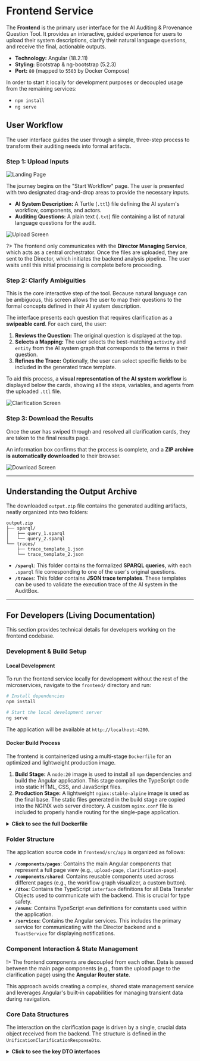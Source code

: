# Frontend Service

The **Frontend** is the primary user interface for the AI Auditing & Provenance Question Tool. It provides an interactive, guided experience for users to upload their system descriptions, clarify their natural language questions, and receive the final, actionable outputs.

- **Technology:** Angular (18.2.11)
- **Styling:** Bootstrap & ng-bootstrap (5.2.3)
- **Port:** `80` (mapped to `5503` by Docker Compose)

In order to start it locally for development purposes or decoupled usage from the remaining services:

- `npm install`
- `ng serve`

## User Workflow

The user interface guides the user through a simple, three-step process to transform their auditing needs into formal artifacts.

### Step 1: Upload Inputs

![Landing Page](../_media/frontend-landing.png)

The journey begins on the "Start Workflow" page. The user is presented with two designated drag-and-drop areas to provide the necessary inputs.

- **AI System Description:** A Turtle (`.ttl`) file defining the AI system's workflow, components, and actors.
- **Auditing Questions:** A plain text (`.txt`) file containing a list of natural language questions for the audit.

![Upload Screen](../_media/frontend-upload.png)

?> The frontend only communicates with the **Director Managing Service**, which acts as a central orchestrator. Once the files are uploaded, they are sent to the Director, which initiates the backend analysis pipeline. The user waits until this initial processing is complete before proceeding.

### Step 2: Clarify Ambiguities

This is the core interactive step of the tool. Because natural language can be ambiguous, this screen allows the user to map their questions to the formal concepts defined in their AI system description.

The interface presents each question that requires clarification as a **swipeable card**. For each card, the user:

1.  **Reviews the Question:** The original question is displayed at the top.
2.  **Selects a Mapping:** The user selects the best-matching `activity` and `entity` from the AI system graph that corresponds to the terms in their question.
3.  **Refines the Trace:** Optionally, the user can select specific fields to be included in the generated trace template.

To aid this process, a **visual representation of the AI system workflow** is displayed below the cards, showing all the steps, variables, and agents from the uploaded `.ttl` file.

![Clarification Screen](../_media/frontend-clarification.png)

### Step 3: Download the Results

Once the user has swiped through and resolved all clarification cards, they are taken to the final results page.

An information box confirms that the process is complete, and a **ZIP archive is automatically downloaded** to their browser.

![Download Screen](../_media/frontend-download.png)

---

## Understanding the Output Archive

The downloaded `output.zip` file contains the generated auditing artifacts, neatly organized into two folders:

```
output.zip
├── sparql/
│   ├── query_1.sparql
│   └── query_2.sparql
└── traces/
    ├── trace_template_1.json
    └── trace_template_2.json
```

- **`/sparql`**: This folder contains the formalized **SPARQL queries**, with each `.sparql` file corresponding to one of the user's original questions.
- **`/traces`**: This folder contains **JSON trace templates**. These templates can be used to validate the execution trace of the AI system in the AuditBox.

---

## For Developers (Living Documentation)

This section provides technical details for developers working on the frontend codebase.

### Development & Build Setup

#### Local Development

To run the frontend service locally for development without the rest of the microservices, navigate to the `frontend/` directory and run:

```bash
# Install dependencies
npm install

# Start the local development server
ng serve
```

The application will be available at `http://localhost:4200`.

#### Docker Build Process

The frontend is containerized using a multi-stage `Dockerfile` for an optimized and lightweight production image.

1.  **Build Stage:** A `node:20` image is used to install all `npm` dependencies and build the Angular application. This stage compiles the TypeScript code into static HTML, CSS, and JavaScript files.
2.  **Production Stage:** A lightweight `nginx:stable-alpine` image is used as the final base. The static files generated in the build stage are copied into the NGINX web server directory. A custom `nginx.conf` file is included to properly handle routing for the single-page application.

<details>
<summary><b>Click to see the full Dockerfile</b></summary>

```dockerfile
# Stage 1: Build the Angular application
FROM node:20 AS build-stage
WORKDIR /app
COPY package*.json ./
RUN npm install
COPY . .
RUN npm run build --prod

# Stage 2: Serve the application from NGINX
FROM nginx:stable-alpine AS production-stage
COPY --from=build-stage /app/dist/frontend/ /usr/share/nginx/html
COPY nginx.conf /etc/nginx/conf.d/default.conf
EXPOSE 80

CMD ["nginx", "-g", "daemon off;"]
```

</details>

### Folder Structure

The application source code in `frontend/src/app` is organized as follows:

- **`/components/pages`**: Contains the main Angular components that represent a full page view (e.g., `upload-page`, `clarification-page`).
- **`/components/shared`**: Contains reusable components used across different pages (e.g., the workflow graph visualizer, a custom button).
- **`/dtos`**: Contains the TypeScript `interface` definitions for all Data Transfer Objects used to communicate with the backend. This is crucial for type safety.
- **`/enums`**: Contains TypeScript `enum` definitions for constants used within the application.
- **`/services`**: Contains the Angular services. This includes the primary service for communicating with the Director backend and a `ToastService` for displaying notifications.

### Component Interaction & State Management

!> The frontend components are decoupled from each other. Data is passed between the main page components (e.g., from the upload page to the clarification page) using the **Angular Router state**.

This approach avoids creating a complex, shared state management service and leverages Angular's built-in capabilities for managing transient data during navigation.

### Core Data Structures

The interaction on the clarification page is driven by a single, crucial data object received from the backend. The structure is defined in the `UnificationClarificationResponseDto`.

<details>
<summary><b>Click to see the key DTO interfaces</b></summary>

```typescript
// The main object passed from the upload to the clarification page
export interface UnificationClarificationResponseDto {
  workflow: WorkflowDTO; // Used to render the visual workflow graph
  unificationClarificationResponse: UnificationClarificationDto; // Used to populate the clarification cards
}

// Defines the data for the clarification cards
export interface UnificationClarificationDto {
  options: PossibleActivitiyDto[];
  mappingSuggestions: MappingItemDto[];
  requestId: string;
}

// Defines the data for rendering the visual workflow graph
export interface WorkflowDTO {
  workflowSteps: WorkflowStepDTO[];
  workflowAgents: WorkflowAgentDTO[];
  workflowVariables: WorkflowVariableDTO[];
}

// --- Other supporting interfaces ---

export interface MappingItemDto {
  question: string;
  mapping?: MappingSuggestionDto;
}

export interface MappingSuggestionDto {
  firstTerm: string;
  secondTerm: string;
  mappings: PossibleActivitiyDto[];
}

export interface PossibleActivitiyDto {
  activity: string;
  entities: string[][];
}
// ... and more detailed DTOs for steps, agents, and variables.
```

</details>
